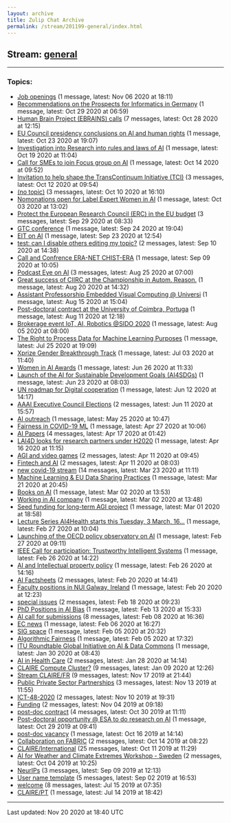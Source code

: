 ```yaml
---
layout: archive
title: Zulip Chat Archive
permalink: /stream/201199-general/index.html
---
```


## Stream: [general](https://claire4ai.github.io/archive/stream/201199-general/index.html)
---

### Topics:

* [Job openings](topic/Job.20openings.html) (1 message, latest: Nov 06 2020 at 18:11)
* [Recommendations on the Prospects for Informatics in Germany](topic/Recommendations.20on.20the.20Prospects.20for.20Informatics.20in.20Germany.html) (1 message, latest: Oct 29 2020 at 06:59)
* [Human Brain Project (EBRAINS) calls](topic/Human.20Brain.20Project.20(EBRAINS).20calls.html) (7 messages, latest: Oct 28 2020 at 12:15)
* [EU Council presidency conclusions on AI and human rights](topic/EU.20Council.20presidency.20conclusions.20on.20AI.20and.20human.20rights.html) (1 message, latest: Oct 23 2020 at 19:07)
* [Investigation into Research into rules and laws of AI](topic/Investigation.20into.20Research.20into.20rules.20and.20laws.20of.20AI.html) (1 message, latest: Oct 19 2020 at 11:04)
* [Call for SMEs to join Focus group on AI](topic/Call.20for.20SMEs.20to.20join.20Focus.20group.20on.20AI.html) (1 message, latest: Oct 14 2020 at 09:52)
* [Invitation to help shape the TransContinuum Initiative (TCI)](topic/Invitation.20to.20help.20shape.20the.20TransContinuum.20Initiative.20(TCI).html) (3 messages, latest: Oct 12 2020 at 09:54)
* [(no topic)](topic/(no.20topic).html) (3 messages, latest: Oct 10 2020 at 16:10)
* [Nomonations open for Label Expert Women in AI](topic/Nomonations.20open.20for.20Label.20Expert.20Women.20in.20AI.html) (1 message, latest: Oct 03 2020 at 13:02)
* [Protect the European Research Council (ERC) in the EU budget](topic/Protect.20the.20European.20Research.20Council.20(ERC).20in.20the.20EU.20budget.html) (3 messages, latest: Sep 29 2020 at 08:33)
* [GTC conference](topic/GTC.20conference.html) (1 message, latest: Sep 24 2020 at 19:04)
* [EIT on AI](topic/EIT.20on.20AI.html) (1 message, latest: Sep 23 2020 at 12:54)
* [test: can I disable others editing my topic?](topic/test.3A.20can.20I.20disable.20others.20editing.20my.20topic.3F.html) (2 messages, latest: Sep 10 2020 at 14:38)
* [Call and Confrence ERA-NET CHIST-ERA](topic/Call.20and.20Confrence.20ERA-NET.20CHIST-ERA.html) (1 message, latest: Sep 09 2020 at 10:05)
* [Podcast Eye on AI](topic/Podcast.20Eye.20on.20AI.html) (3 messages, latest: Aug 25 2020 at 07:00)
* [Great success of CIIRC at the Championship in Autom. Reason.](topic/Great.20success.20of.20CIIRC.20at.20the.20Championship.20in.20Autom.2E.20Reason.2E.html) (1 message, latest: Aug 20 2020 at 14:32)
* [Assistant Professorship Embedded Visual Computing @ Universi](topic/Assistant.20Professorship.20Embedded.20Visual.20Computing.20.40.20Universi.html) (1 message, latest: Aug 15 2020 at 15:04)
* [Post-doctoral contract at the University of Coimbra, Portuga](topic/Post-doctoral.20contract.20at.20the.20University.20of.20Coimbra.2C.20Portuga.html) (1 message, latest: Aug 11 2020 at 12:18)
* [Brokerage event IoT, AI, Robotics @SIDO 2020](topic/Brokerage.20event.20IoT.2C.20AI.2C.20Robotics.20.40SIDO.202020.html) (1 message, latest: Aug 05 2020 at 08:00)
* [The Right to Process Data for Machine Learning Purposes](topic/The.20Right.20to.20Process.20Data.20for.20Machine.20Learning.20Purposes.html) (1 message, latest: Jul 25 2020 at 19:09)
* [Xprize Gender Breakthrough Track](topic/Xprize.20Gender.20Breakthrough.20Track.html) (1 message, latest: Jul 03 2020 at 11:40)
* [Women in AI Awards](topic/Women.20in.20AI.20Awards.html) (1 message, latest: Jun 26 2020 at 11:33)
* [Launch of the AI for Sustainable Development Goals (AI4SDGs)](topic/Launch.20of.20the.20AI.20for.20Sustainable.20Development.20Goals.20(AI4SDGs).html) (1 message, latest: Jun 23 2020 at 08:03)
* [UN roadmap for Digital cooperation](topic/UN.20roadmap.20for.20Digital.20cooperation.html) (1 message, latest: Jun 12 2020 at 14:17)
* [AAAI Executive Council Elections](topic/AAAI.20Executive.20Council.20Elections.html) (2 messages, latest: Jun 11 2020 at 15:57)
* [AI outreach](topic/AI.20outreach.html) (1 message, latest: May 25 2020 at 10:47)
* [Fairness in COVID-19 ML](topic/Fairness.20in.20COVID-19.20ML.html) (1 message, latest: Apr 27 2020 at 10:06)
* [AI Papers](topic/AI.20Papers.html) (4 messages, latest: Apr 17 2020 at 01:42)
* [LAI4D looks for research partners under H2020](topic/LAI4D.20looks.20for.20research.20partners.20under.20H2020.html) (1 message, latest: Apr 16 2020 at 11:15)
* [AGI and video games](topic/AGI.20and.20video.20games.html) (2 messages, latest: Apr 11 2020 at 09:45)
* [Fintech and AI](topic/Fintech.20and.20AI.html) (2 messages, latest: Apr 11 2020 at 08:03)
* [new covid-19 stream](topic/new.20covid-19.20stream.html) (14 messages, latest: Mar 23 2020 at 11:11)
* [Machine Learning & EU Data Sharing Practices](topic/Machine.20Learning.20.26.20EU.20Data.20Sharing.20Practices.html) (1 message, latest: Mar 21 2020 at 20:45)
* [Books on AI](topic/Books.20on.20AI.html) (1 message, latest: Mar 02 2020 at 13:53)
* [Working in AI company](topic/Working.20in.20AI.20company.html) (1 message, latest: Mar 02 2020 at 13:48)
* [Seed funding for long-term AGI project](topic/Seed.20funding.20for.20long-term.20AGI.20project.html) (1 message, latest: Mar 01 2020 at 18:58)
* [Lecture Series AI4Health starts this Tuesday, 3 March, 16...](topic/Lecture.20Series.20AI4Health.20starts.20this.20Tuesday.2C.203.20March.2C.2016.2E.2E.2E.html) (1 message, latest: Feb 27 2020 at 10:04)
* [Launching of the OECD policy observatory on AI](topic/Launching.20of.20the.20OECD.20policy.20observatory.20on.20AI.html) (1 message, latest: Feb 27 2020 at 09:11)
* [IEEE Call for participation: Trustworthy Intelligent Systems](topic/IEEE.20Call.20for.20participation.3A.20Trustworthy.20Intelligent.20Systems.html) (1 message, latest: Feb 26 2020 at 14:22)
* [AI and Intellectual property policy](topic/AI.20and.20Intellectual.20property.20policy.html) (1 message, latest: Feb 26 2020 at 14:16)
* [AI Factsheets](topic/AI.20Factsheets.html) (2 messages, latest: Feb 20 2020 at 14:41)
* [Faculty positions in NUI Galway, Ireland](topic/Faculty.20positions.20in.20NUI.20Galway.2C.20Ireland.html) (1 message, latest: Feb 20 2020 at 12:23)
* [special issues](topic/special.20issues.html) (2 messages, latest: Feb 18 2020 at 09:23)
* [PhD Positions in AI Bias](topic/PhD.20Positions.20in.20AI.20Bias.html) (1 message, latest: Feb 13 2020 at 15:33)
* [AI call for submissions](topic/AI.20call.20for.20submissions.html) (8 messages, latest: Feb 08 2020 at 16:36)
* [EC news](topic/EC.20news.html) (1 message, latest: Feb 06 2020 at 16:27)
* [SIG space](topic/SIG.20space.html) (1 message, latest: Feb 05 2020 at 20:32)
* [Algorithmic Fairness](topic/Algorithmic.20Fairness.html) (1 message, latest: Feb 05 2020 at 17:32)
* [ITU Roundtable Global Initiative on AI & Data Commons](topic/ITU.20Roundtable.20Global.20Initiative.20on.20AI.20.26.20Data.20Commons.html) (1 message, latest: Jan 30 2020 at 08:43)
* [AI in Health Care](topic/AI.20in.20Health.20Care.html) (2 messages, latest: Jan 28 2020 at 14:14)
* [CLAIRE Compute Cluster?](topic/CLAIRE.20Compute.20Cluster.3F.html) (9 messages, latest: Jan 09 2020 at 12:26)
* [Stream CLAIRE/FR](topic/Stream.20CLAIRE.2FFR.html) (9 messages, latest: Nov 17 2019 at 21:44)
* [Public Private Sector Partnerships](topic/Public.20Private.20Sector.20Partnerships.html) (3 messages, latest: Nov 13 2019 at 11:55)
* [ICT-48-2020](topic/ICT-48-2020.html) (2 messages, latest: Nov 10 2019 at 19:31)
* [Funding](topic/Funding.html) (2 messages, latest: Nov 04 2019 at 09:18)
* [post-doc contract](topic/post-doc.20contract.html) (4 messages, latest: Oct 30 2019 at 11:11)
* [Post-doctoral opportunity @ ESA to do research  on AI](topic/Post-doctoral.20opportunity.20.40.20ESA.20to.20do.20research.20.20on.20AI.html) (1 message, latest: Oct 29 2019 at 09:41)
* [post-doc vacancy](topic/post-doc.20vacancy.html) (1 message, latest: Oct 16 2019 at 14:14)
* [Collaboration on FABRIC](topic/Collaboration.20on.20FABRIC.html) (2 messages, latest: Oct 14 2019 at 08:22)
* [CLAIRE/International](topic/CLAIRE.2FInternational.html) (25 messages, latest: Oct 11 2019 at 11:29)
* [AI for Weather and Climate Extremes Workshop - Sweden](topic/AI.20for.20Weather.20and.20Climate.20Extremes.20Workshop.20-.20Sweden.html) (2 messages, latest: Oct 04 2019 at 10:25)
* [NeurIPs](topic/NeurIPs.html) (3 messages, latest: Sep 09 2019 at 12:13)
* [User name template](topic/User.20name.20template.html) (5 messages, latest: Sep 02 2019 at 16:53)
* [welcome](topic/welcome.html) (8 messages, latest: Jul 15 2019 at 07:35)
* [CLAIRE/PT](topic/CLAIRE.2FPT.html) (1 message, latest: Jul 14 2019 at 18:42)

<hr><p>Last updated: Nov 20 2020 at 18:40 UTC</p>